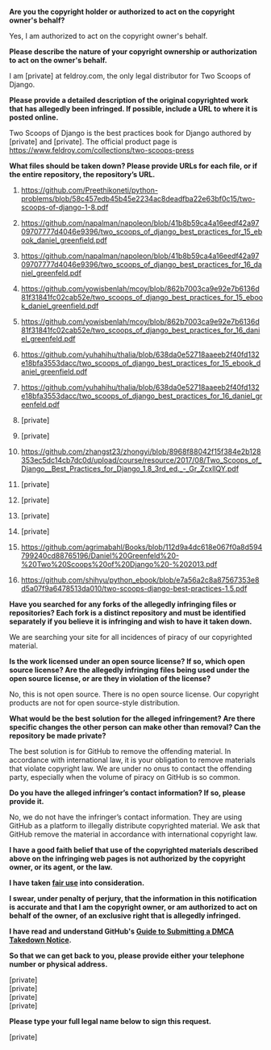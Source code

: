 **Are you the copyright holder or authorized to act on the copyright owner's behalf?**

Yes, I am authorized to act on the copyright owner's behalf.

**Please describe the nature of your copyright ownership or authorization to act on the owner's behalf.**

I am [private] at feldroy.com, the only legal distributor for Two Scoops of Django.

**Please provide a detailed description of the original copyrighted work that has allegedly been infringed. If possible, include a URL to where it is posted online.**

Two Scoops of Django is the best practices book for Django authored by [private] and [private]. The official product page is https://www.feldroy.com/collections/two-scoops-press

**What files should be taken down? Please provide URLs for each file, or if the entire repository, the repository’s URL.**

1. https://github.com/Preethikoneti/python-problems/blob/58c457edb45b45e2234ac8deadfba22e63bf0c15/two-scoops-of-django-1-8.pdf

2. https://github.com/napalman/napoleon/blob/41b8b59ca4a16eedf42a9709707777d4046e9396/two_scoops_of_django_best_practices_for_15_ebook_daniel_greenfield.pdf

3. https://github.com/napalman/napoleon/blob/41b8b59ca4a16eedf42a9709707777d4046e9396/two_scoops_of_django_best_practices_for_16_daniel_greenfeld.pdf

4. https://github.com/yowisbenlah/mcoy/blob/862b7003ca9e92e7b6136d81f31841fc02cab52e/two_scoops_of_django_best_practices_for_15_ebook_daniel_greenfield.pdf

5. https://github.com/yowisbenlah/mcoy/blob/862b7003ca9e92e7b6136d81f31841fc02cab52e/two_scoops_of_django_best_practices_for_16_daniel_greenfeld.pdf

6. https://github.com/yuhahihu/thalia/blob/638da0e52718aaeeb2f40fd132e18bfa3553dacc/two_scoops_of_django_best_practices_for_15_ebook_daniel_greenfield.pdf

7. https://github.com/yuhahihu/thalia/blob/638da0e52718aaeeb2f40fd132e18bfa3553dacc/two_scoops_of_django_best_practices_for_16_daniel_greenfeld.pdf

8. [private]

9. [private]

10. https://github.com/zhangst23/zhongyi/blob/8968f88042f15f384e2b128353ec5dc14cb7dc0d/upload/course/resource/2017/08/Two_Scoops_of_Django__Best_Practices_for_Django_1.8_3rd_ed._-_Gr_ZcxllQY.pdf

11. [private]

12. [private]

13. [private]

14. [private]

15. https://github.com/agrimabahl/Books/blob/112d9a4dc618e067f0a8d594799240cd88765196/Daniel%20Greenfeld%20-%20Two%20Scoops%20of%20Django%20-%202013.pdf

16. https://github.com/shihyu/python_ebook/blob/e7a56a2c8a87567353e8d5a07f9a6478513da010/two-scoops-django-best-practices-1.5.pdf

**Have you searched for any forks of the allegedly infringing files or repositories? Each fork is a distinct repository and must be identified separately if you believe it is infringing and wish to have it taken down.**

We are searching your site for all incidences of piracy of our copyrighted material.

**Is the work licensed under an open source license? If so, which open source license? Are the allegedly infringing files being used under the open source license, or are they in violation of the license?**

No, this is not open source. There is no open source license. Our copyright products are not for open source-style distribution.

**What would be the best solution for the alleged infringement? Are there specific changes the other person can make other than removal? Can the repository be made private?**

The best solution is for GitHub to remove the offending material. In accordance with international law, it is your obligation to remove materials that violate copyright law. We are under no onus to contact the offending party, especially when the volume of piracy on GitHub is so common.

**Do you have the alleged infringer’s contact information? If so, please provide it.**

No, we do not have the infringer’s contact information. They are using GitHub as a platform to illegally distribute copyrighted material. We ask that GitHub remove the material in accordance with international copyright law.

**I have a good faith belief that use of the copyrighted materials described above on the infringing web pages is not authorized by the copyright owner, or its agent, or the law.**

**I have taken <a href="https://www.lumendatabase.org/topics/22">fair use</a> into consideration.**

**I swear, under penalty of perjury, that the information in this notification is accurate and that I am the copyright owner, or am authorized to act on behalf of the owner, of an exclusive right that is allegedly infringed.**

**I have read and understand GitHub's <a href="https://help.github.com/articles/guide-to-submitting-a-dmca-takedown-notice/">Guide to Submitting a DMCA Takedown Notice</a>.**

**So that we can get back to you, please provide either your telephone number or physical address.**

[private]  
[private]  
[private]  
[private]

**Please type your full legal name below to sign this request.**

[private]
